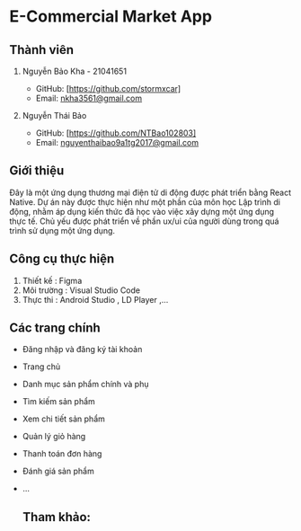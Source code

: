 # E-Commercial Market App

## Thành viên
1. Nguyễn Bảo Kha - 21041651
   - GitHub: [https://github.com/stormxcar]
   - Email: nkha3561@gmail.com

2. Nguyễn Thái Bảo
   - GitHub: [https://github.com/NTBao102803]
   - Email: nguyenthaibao9a1tg2017@gmail.com

## Giới thiệu
Đây là một ứng dụng thương mại điện tử di động được phát triển bằng React Native. 
Dự án này được thực hiện như một phần của môn học Lập trình di động, nhằm áp dụng kiến thức đã học vào việc xây dựng một ứng dụng thực tế.
Chủ yếu được phát triển về phần ux/ui của người dùng trong quá trình sử dụng một ứng dụng.

## Công cụ thực hiện
1. Thiết kế : Figma
2. Môi trường : Visual Studio Code 
3. Thực thi : Android Studio , LD Player ,...

## Các trang chính
- Đăng nhập và đăng ký tài khoản
- Trang chủ
- Danh mục sản phẩm chính và phụ
- Tìm kiếm sản phẩm
- Xem chi tiết sản phẩm
- Quản lý giỏ hàng
- Thanh toán đơn hàng
- Đánh giá sản phẩm
- ...

  ## Tham khảo:
